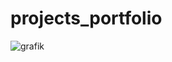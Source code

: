 # projects_portfolio
![grafik](https://github.com/user-attachments/assets/c0c489e4-29ec-46e0-ac8c-54465fbc8f8c)
